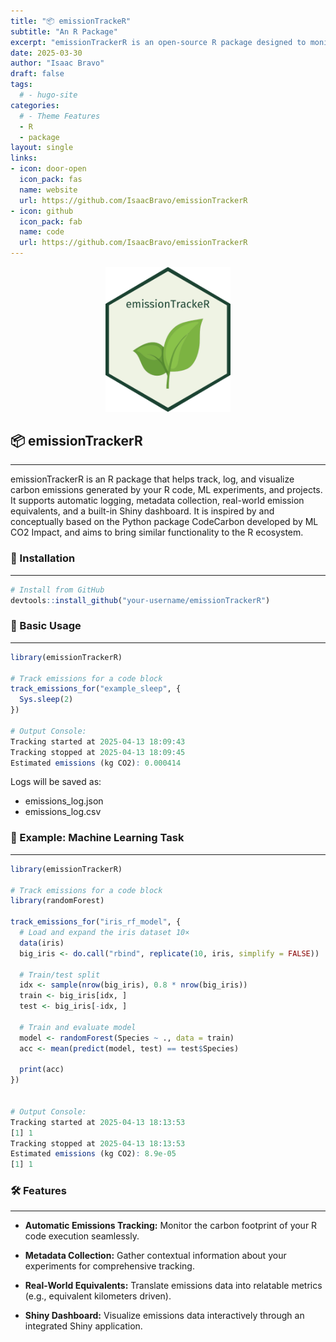 ```yaml
---
title: "📦 emissionTrackeR"
subtitle: "An R Package"
excerpt: "emissionTrackerR is an open-source R package designed to monitor, log, and visualize the carbon emissions generated by R code, machine learning experiments, and projects. It draws inspiration from the Python package CodeCarbon and aims to offer similar functionalities within the R ecosystem."
date: 2025-03-30
author: "Isaac Bravo"
draft: false
tags:
  # - hugo-site
categories:
  # - Theme Features
  - R
  - package
layout: single
links:
- icon: door-open
  icon_pack: fas
  name: website
  url: https://github.com/IsaacBravo/emissionTrackerR
- icon: github
  icon_pack: fab
  name: code
  url: https://github.com/IsaacBravo/emissionTrackerR
---
```


<p align="center">
  <img src="featured-hex.png" alt="emissionTrackerR Logo" width="200"/>
</p>


## 📦 emissionTrackerR

---

emissionTrackerR is an R package that helps track, log, and visualize carbon emissions generated by your R code, ML experiments, and projects. It supports automatic logging, metadata collection, real-world emission equivalents, and a built-in Shiny dashboard. It is inspired by and conceptually based on the Python package CodeCarbon developed by ML CO2 Impact, and aims to bring similar functionality to the R ecosystem.

### 🚀 Installation
---
```r
# Install from GitHub
devtools::install_github("your-username/emissionTrackerR")
```

### 🔧 Basic Usage
---
```r
library(emissionTrackerR)

# Track emissions for a code block
track_emissions_for("example_sleep", {
  Sys.sleep(2)
})

# Output Console:
Tracking started at 2025-04-13 18:09:43
Tracking stopped at 2025-04-13 18:09:45
Estimated emissions (kg CO2): 0.000414

```
Logs will be saved as:

- emissions_log.json
- emissions_log.csv

### 🧠 Example: Machine Learning Task
---
```r
library(emissionTrackerR)

# Track emissions for a code block
library(randomForest)

track_emissions_for("iris_rf_model", {
  # Load and expand the iris dataset 10×
  data(iris)
  big_iris <- do.call("rbind", replicate(10, iris, simplify = FALSE))
  
  # Train/test split
  idx <- sample(nrow(big_iris), 0.8 * nrow(big_iris))
  train <- big_iris[idx, ]
  test <- big_iris[-idx, ]
  
  # Train and evaluate model
  model <- randomForest(Species ~ ., data = train)
  acc <- mean(predict(model, test) == test$Species)
  
  print(acc)
})


# Output Console:
Tracking started at 2025-04-13 18:13:53
[1] 1
Tracking stopped at 2025-04-13 18:13:53
Estimated emissions (kg CO2): 8.9e-05
[1] 1

```
### 🛠 Features
---
- **Automatic Emissions Tracking:** Monitor the carbon footprint of your R code execution seamlessly.​

- **Metadata Collection:** Gather contextual information about your experiments for comprehensive tracking.​

- **Real-World Equivalents:** Translate emissions data into relatable metrics (e.g., equivalent kilometers driven).​

- **Shiny Dashboard:** Visualize emissions data interactively through an integrated Shiny application.